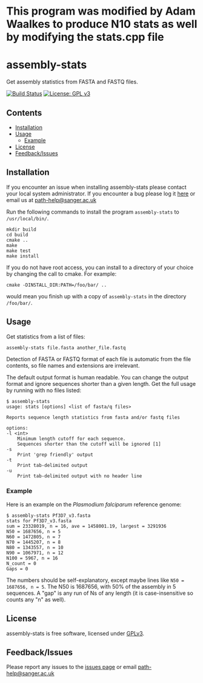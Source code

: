 # This program was modified by Adam Waalkes to produce N10 stats as well by modifying the stats.cpp file

# assembly-stats

Get assembly statistics from FASTA and FASTQ files.

[![Build Status](https://travis-ci.org/sanger-pathogens/assembly-stats.svg?branch=master)](https://travis-ci.org/sanger-pathogens/assembly-stats)
[![License: GPL v3](https://img.shields.io/badge/License-GPL%20v3-brightgreen.svg)](https://github.com/sanger-pathogens/assembly-stats/blob/master/LICENSE)

## Contents
* [Installation](#installation)
* [Usage](#usage)
  * [Example](#example)
* [License](#license)
* [Feedback/Issues](#feedbackissues)

## Installation
If you encounter an issue when installing assembly-stats please contact your local system administrator. If you encounter a bug please log it [here](https://github.com/sanger-pathogens/assembly-stats/issues) or email us at path-help@sanger.ac.uk

Run the following commands to install the program
`assembly-stats` to `/usr/local/bin/`.

    mkdir build
    cd build
    cmake ..
    make
    make test
    make install

If you do not have root access, you can install to a directory of your choice
by changing the call to cmake. For example:

    cmake -DINSTALL_DIR:PATH=/foo/bar/ ..

would mean you finish up with a copy of `assembly-stats` in the directory
`/foo/bar/`.

## Usage
Get statistics from a list of files:

    assembly-stats file.fasta another_file.fastq

Detection of FASTA or FASTQ format of each file is automatic from the file
contents, so file names and extensions are irrelevant.

The default output format is human readable.
You can change the output format and ignore sequences shorter than a
given length. Get the full usage by running with no files listed:

    $ assembly-stats
    usage: stats [options] <list of fasta/q files>
    
    Reports sequence length statistics from fasta and/or fastq files
    
    options:
    -l <int>
        Minimum length cutoff for each sequence.
        Sequences shorter than the cutoff will be ignored [1]
    -s
        Print 'grep friendly' output
    -t
        Print tab-delimited output
    -u
        Print tab-delimited output with no header line

### Example
Here is an example on the _Plasmodium falciparum_ reference genome:

    $ assembly-stats Pf3D7_v3.fasta
    stats for Pf3D7_v3.fasta
    sum = 23328019, n = 16, ave = 1458001.19, largest = 3291936
    N50 = 1687656, n = 5
    N60 = 1472805, n = 7
    N70 = 1445207, n = 8
    N80 = 1343557, n = 10
    N90 = 1067971, n = 12
    N100 = 5967, n = 16
    N_count = 0
    Gaps = 0

The numbers should be self-explanatory, except maybe lines like
`N50 = 1687656, n = 5`. The N50 is 1687656, with 50% of the assembly in 5
sequences. A "gap" is any run of Ns of any length (it is case-insensitive so
counts any "n" as well).

## License
assembly-stats is free software, licensed under [GPLv3](https://github.com/sanger-pathogens/assembly-stats/blob/master/LICENSE).

## Feedback/Issues
Please report any issues to the [issues page](https://github.com/sanger-pathogens/assembly-stats/issues) or email path-help@sanger.ac.uk

